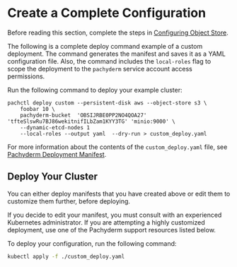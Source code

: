 # Create a Complete Configuration

Before reading this section, complete the steps in
[Configuring Object Store](deploy_custom_configuring_object_store.md).

The following is a complete deploy command example of a
custom deployment. The command generates the manifest
and saves it as a YAML configuration file.
Also, the command includes the `local-roles` flag
to scope the deployment to the `pachyderm` service
account access permissions.

Run the following command to deploy your example cluster:

```
pachctl deploy custom --persistent-disk aws --object-store s3 \
    foobar 10 \
    pachyderm-bucket  'OBSIJRBE0PP2NO4QOA27' 'tfteSlswRu7BJ86wekitnifILbZam1KYY3TG' 'minio:9000' \
    --dynamic-etcd-nodes 1
    --local-roles --output yaml  --dry-run > custom_deploy.yaml
```

For more information about the contents of the `custom_deploy.yaml` file,
see [Pachyderm Deployment Manifest](deploy_custom_pachyderm_deployment_manifest.md).

## Deploy Your Cluster

You can either deploy manifests that you have created above
or edit them to customize them further, before deploying.

If you decide to edit your manifest, you must consult with an
experienced Kubernetes administrator.
If you are attempting a highly customized deployment,
use one of the Pachyderm support resources listed below.

To deploy your configuration, run the following command:

```bash
kubectl apply -f ./custom_deploy.yaml
```

